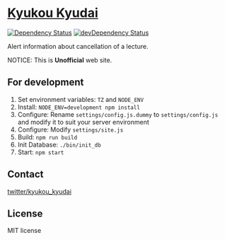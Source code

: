 # [Kyukou Kyudai](https://kyukou-kyudai.rhcloud.com/)

[![Dependency Status](https://david-dm.org/Qdai/kyukou.svg?style=flat)](https://david-dm.org/Qdai/kyukou) [![devDependency Status](https://david-dm.org/Qdai/kyukou/dev-status.svg?style=flat)](https://david-dm.org/Qdai/kyukou#info=devDependencies)

Alert information about cancellation of a lecture.

NOTICE: This is **Unofficial** web site.

## For development

1. Set environment variables: `TZ` and `NODE_ENV`
2. Install: `NODE_ENV=development npm install`
3. Configure: Rename `settings/config.js.dummy` to `settings/config.js` and modify it to suit your server environment
4. Configure: Modify `settings/site.js`
5. Build: `npm run build`
6. Init Database: `./bin/init_db`
7. Start: `npm start`

## Contact

[twitter/kyukou_kyudai](https://twitter.com/kyukou_kyudai)

## License

MIT license
